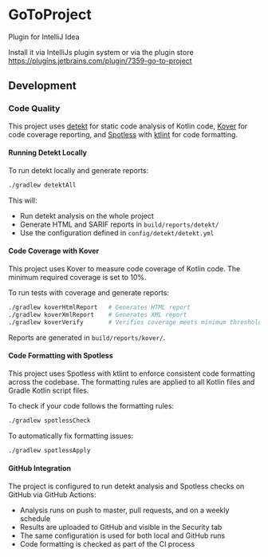 # GoToProject

Plugin for IntelliJ Idea

Install it via IntelliJs plugin system or via the plugin store https://plugins.jetbrains.com/plugin/7359-go-to-project

## Development

### Code Quality

This project uses [detekt](https://github.com/detekt/detekt) for static code analysis of Kotlin code, [Kover](https://github.com/Kotlin/kotlinx-kover) for code coverage reporting, and [Spotless](https://github.com/diffplug/spotless) with [ktlint](https://github.com/pinterest/ktlint) for code formatting.

#### Running Detekt Locally

To run detekt locally and generate reports:

```bash
./gradlew detektAll
```

This will:
- Run detekt analysis on the whole project
- Generate HTML and SARIF reports in `build/reports/detekt/`
- Use the configuration defined in `config/detekt/detekt.yml`

#### Code Coverage with Kover

This project uses Kover to measure code coverage of Kotlin code. The minimum required coverage is set to 10%.

To run tests with coverage and generate reports:

```bash
./gradlew koverHtmlReport   # Generates HTML report
./gradlew koverXmlReport    # Generates XML report
./gradlew koverVerify       # Verifies coverage meets minimum threshold
```

Reports are generated in `build/reports/kover/`.

#### Code Formatting with Spotless

This project uses Spotless with ktlint to enforce consistent code formatting across the codebase. The formatting rules are applied to all Kotlin files and Gradle Kotlin script files.

To check if your code follows the formatting rules:

```bash
./gradlew spotlessCheck
```

To automatically fix formatting issues:

```bash
./gradlew spotlessApply
```

#### GitHub Integration

The project is configured to run detekt analysis and Spotless checks on GitHub via GitHub Actions:
- Analysis runs on push to master, pull requests, and on a weekly schedule
- Results are uploaded to GitHub and visible in the Security tab
- The same configuration is used for both local and GitHub runs
- Code formatting is checked as part of the CI process
